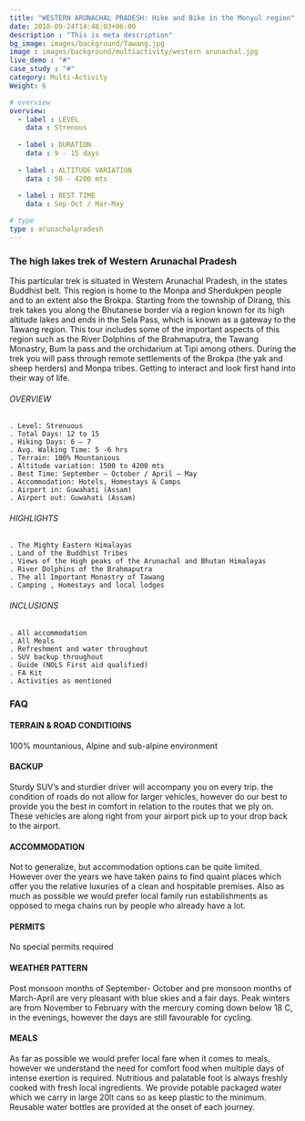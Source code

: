 ```yaml
---
title: "WESTERN ARUNACHAL PRADESH: Hike and Bike in the Monyul region"
date: 2018-09-24T14:48:03+06:00
description : "This is meta description"
bg_image: images/background/Tawang.jpg
image : images/background/multiactivity/western arunachal.jpg
live_demo : "#"
case_study : "#"
category: Multi-Activity
Weight: 6

# overview
overview:
  - label : LEVEL
    data : Strenous
    
  - label : DURATION
    data : 9 - 15 days
    
  - label : ALTITUDE VARIATION
    data : 50 - 4200 mts
    
  - label : BEST TIME
    data : Sep-Oct / Mar-May 

# type
type : arunachalpradesh
---
```


### The high lakes trek of Western Arunachal Pradesh

This particular trek is situated in Western Arunachal Pradesh, in the states Buddhist belt. This region is home to the Monpa and Sherdukpen people and to an extent also the Brokpa. Starting from the township of Dirang, this trek takes you along the Bhutanese border via a region known for its high altitude lakes and ends in the Sela Pass, which is known as a gateway to the Tawang region. This tour includes some of the important aspects of this region such as the River Dolphins of the Brahmaputra, the Tawang Monastry, Bum la pass and the orchidarium at Tipi among others. During the trek you will pass through remote settlements of the Brokpa (the yak and sheep herders) and Monpa tribes. Getting to interact and look first hand into their way of life.



###### OVERVIEW
```
. Level: Strenuous
. Total Days: 12 to 15
. Hiking Days: 6 – 7
. Avg. Walking Time: 5 -6 hrs
. Terrain: 100% Mountanious
. Altitude variation: 1500 to 4200 mts
. Best Time: September – October / April – May
. Accommodation: Hotels, Homestays & Camps
. Airport in: Guwahati (Assam)
. Airport out: Guwahati (Assam)
```




###### HIGHLIGHTS
```
. The Mighty Eastern Himalayas
. Land of the Buddhist Tribes
. Views of the High peaks of the Arunachal and Bhutan Himalayas
. River Dolphins of the Brahmaputra
. The all Important Monastry of Tawang
. Camping , Homestays and local lodges
```

###### INCLUSIONS
```
. All accommodation
. All Meals
. Refreshment and water throughout
. SUV backup throughout
. Guide (NOLS First aid qualified)
. FA Kit
. Activities as mentioned
```

### FAQ



#### TERRAIN & ROAD CONDITIOINS

100% mountanious, Alpine and sub-alpine environment

#### BACKUP
Sturdy SUV’s and sturdier driver will accompany you on every trip. the condition of roads do not allow for larger vehicles, however do our best to provide you the best in comfort in relation to the routes that we ply on. These vehicles are along right from your airport pick up to your drop back to the airport.

#### ACCOMMODATION
Not to generalize, but accommodation options can be quite limited. However over the years we have taken pains to find quaint places which offer you the relative luxuries of a clean and hospitable premises. Also as much as possible we would prefer local family run establishments as opposed to mega chains run by people who already have a lot.

#### PERMITS
No special permits required

#### WEATHER PATTERN
Post monsoon months of September- October and pre monsoon months of March-April are very pleasant with blue skies and a fair days. Peak winters are from November to February with the mercury coming down below 18 C, in the evenings, however the days are still favourable for cycling.

#### MEALS
As far as possible we would prefer local fare when it comes to meals, however we understand the need for comfort food when multiple days of intense exertion is required. Nutritious and palatable foot is always freshly cooked with fresh local ingredients. We provide potable packaged water which we carry in large 20lt cans so as keep plastic to the minimum. Reusable water bottles are provided at the onset of each journey.
